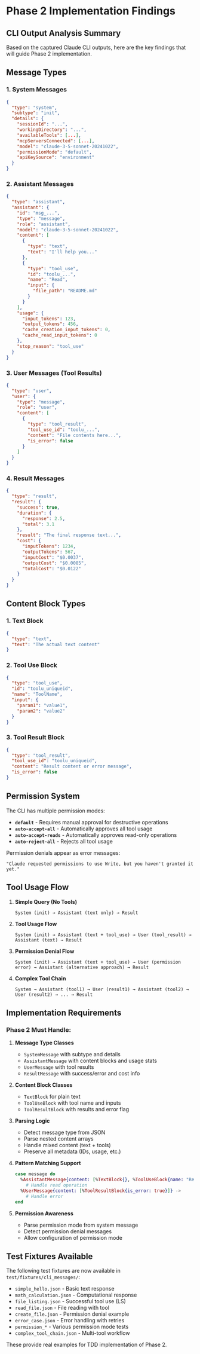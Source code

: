 # Phase 2 Implementation Findings

## CLI Output Analysis Summary

Based on the captured Claude CLI outputs, here are the key findings that will guide Phase 2 implementation.

## Message Types

### 1. System Messages
```json
{
  "type": "system",
  "subtype": "init",
  "details": {
    "sessionId": "...",
    "workingDirectory": "...",
    "availableTools": [...],
    "mcpServersConnected": [...],
    "model": "claude-3-5-sonnet-20241022",
    "permissionMode": "default",
    "apiKeySource": "environment"
  }
}
```

### 2. Assistant Messages
```json
{
  "type": "assistant",
  "assistant": {
    "id": "msg_...",
    "type": "message",
    "role": "assistant",
    "model": "claude-3-5-sonnet-20241022",
    "content": [
      {
        "type": "text",
        "text": "I'll help you..."
      },
      {
        "type": "tool_use",
        "id": "toolu_...",
        "name": "Read",
        "input": {
          "file_path": "README.md"
        }
      }
    ],
    "usage": {
      "input_tokens": 123,
      "output_tokens": 456,
      "cache_creation_input_tokens": 0,
      "cache_read_input_tokens": 0
    },
    "stop_reason": "tool_use"
  }
}
```

### 3. User Messages (Tool Results)
```json
{
  "type": "user",
  "user": {
    "type": "message",
    "role": "user",
    "content": [
      {
        "type": "tool_result",
        "tool_use_id": "toolu_...",
        "content": "File contents here...",
        "is_error": false
      }
    ]
  }
}
```

### 4. Result Messages
```json
{
  "type": "result",
  "result": {
    "success": true,
    "duration": {
      "response": 2.5,
      "total": 3.1
    },
    "result": "The final response text...",
    "cost": {
      "inputTokens": 1234,
      "outputTokens": 567,
      "inputCost": "$0.0037",
      "outputCost": "$0.0085",
      "totalCost": "$0.0122"
    }
  }
}
```

## Content Block Types

### 1. Text Block
```json
{
  "type": "text",
  "text": "The actual text content"
}
```

### 2. Tool Use Block
```json
{
  "type": "tool_use",
  "id": "toolu_uniqueid",
  "name": "ToolName",
  "input": {
    "param1": "value1",
    "param2": "value2"
  }
}
```

### 3. Tool Result Block
```json
{
  "type": "tool_result",
  "tool_use_id": "toolu_uniqueid",
  "content": "Result content or error message",
  "is_error": false
}
```

## Permission System

The CLI has multiple permission modes:
- **`default`** - Requires manual approval for destructive operations
- **`auto-accept-all`** - Automatically approves all tool usage
- **`auto-accept-reads`** - Automatically approves read-only operations
- **`auto-reject-all`** - Rejects all tool usage

Permission denials appear as error messages:
```
"Claude requested permissions to use Write, but you haven't granted it yet."
```

## Tool Usage Flow

1. **Simple Query (No Tools)**
   ```
   System (init) → Assistant (text only) → Result
   ```

2. **Tool Usage Flow**
   ```
   System (init) → Assistant (text + tool_use) → User (tool_result) → Assistant (text) → Result
   ```

3. **Permission Denial Flow**
   ```
   System (init) → Assistant (text + tool_use) → User (permission error) → Assistant (alternative approach) → Result
   ```

4. **Complex Tool Chain**
   ```
   System → Assistant (tool1) → User (result1) → Assistant (tool2) → User (result2) → ... → Result
   ```

## Implementation Requirements

### Phase 2 Must Handle:

1. **Message Type Classes**
   - `SystemMessage` with subtype and details
   - `AssistantMessage` with content blocks and usage stats
   - `UserMessage` with tool results
   - `ResultMessage` with success/error and cost info

2. **Content Block Classes**
   - `TextBlock` for plain text
   - `ToolUseBlock` with tool name and inputs
   - `ToolResultBlock` with results and error flag

3. **Parsing Logic**
   - Detect message type from JSON
   - Parse nested content arrays
   - Handle mixed content (text + tools)
   - Preserve all metadata (IDs, usage, etc.)

4. **Pattern Matching Support**
   ```elixir
   case message do
     %AssistantMessage{content: [%TextBlock{}, %ToolUseBlock{name: "Read"}]} ->
       # Handle read operation
     %UserMessage{content: [%ToolResultBlock{is_error: true}]} ->
       # Handle error
   end
   ```

5. **Permission Awareness**
   - Parse permission mode from system message
   - Detect permission denial messages
   - Allow configuration of permission mode

## Test Fixtures Available

The following test fixtures are now available in `test/fixtures/cli_messages/`:
- `simple_hello.json` - Basic text response
- `math_calculation.json` - Computational response
- `file_listing.json` - Successful tool use (LS)
- `read_file.json` - File reading with tool
- `create_file.json` - Permission denial example
- `error_case.json` - Error handling with retries
- `permission_*` - Various permission mode tests
- `complex_tool_chain.json` - Multi-tool workflow

These provide real examples for TDD implementation of Phase 2.